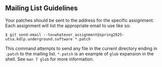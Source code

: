 ## Mailing List Guidelines

Your patches should be sent to the address for the specific assignment.
Each assignment will list the appropriate email to use like so:

```
$ git send-email --to=whatever_assignment@spring2025-utsa.kdlp.underground.software *.patch
```

This command attempts to send any file in the current directory ending in
`.patch` to the mailing list. `*.patch` is an example of `glob` expansion
in the shell. See `man 7 glob` for more information.


